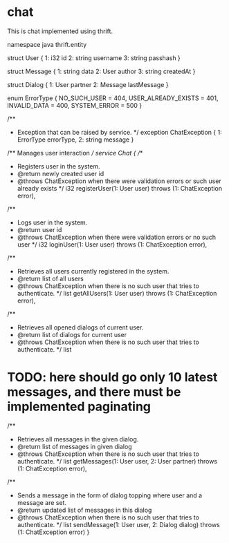 chat
====

This is chat implemented using thrift.

namespace java thrift.entity

struct User
{
  1: i32 id
  2: string username
  3: string passhash
}

struct Message 
{
  1: string data
  2: User author
  3: string createdAt
}

struct Dialog
{
  1: User partner
  2: Message lastMessage
}

enum ErrorType
{
  NO_SUCH_USER = 404,
  USER_ALREADY_EXISTS = 401,
  INVALID_DATA = 400,
  SYSTEM_ERROR = 500
}

/**
 * Exception that can be raised by service.
 */
exception ChatException {
  1: ErrorType errorType,
  2: string message
}

/** Manages user interaction */
service Chat
{
  /**
   * Registers user in the system.
   * @return newly created user id
   * @throws ChatException when there were validation errors or such user already exists
   */
  i32 registerUser(1: User user) throws (1: ChatException error),

  /**
   * Logs user in the system.
   * @return user id
   * @throws ChatException when there were validation errors or no such user
   */
  i32 loginUser(1: User user) throws (1: ChatException error),

  /**
   * Retrieves all users currently registered in the system.
   * @return list of all users
   * @throws ChatException when there is no such user that tries to authenticate.
   */
  list<User> getAllUsers(1: User user) throws (1: ChatException error),
  
  /**
   * Retrieves all opened dialogs of current user.
   * @return list of dialogs for current user
   * @throws ChatException when there is no such user that tries to authenticate.
   */
  list<Dialog> getDialogs(1: User user) throws (1: ChatException error),

  # TODO: here should go only 10 latest messages, and there must be implemented paginating

  /**
   * Retrieves all messages in the given dialog.
   * @return list of messages in given dialog
   * @throws ChatException when there is no such user that tries to authenticate.
   */
  list<Message> getMessages(1: User user, 2: User partner) throws (1: ChatException error),

  /**
   * Sends a message in the form of dialog topping where user and a message are set.
   * @return updated list of messages in this dialog
   * @throws ChatException when there is no such user that tries to authenticate.
   */
  list<Message> sendMessage(1: User user, 2: Dialog dialog) throws (1: ChatException error)
}